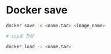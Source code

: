 # Docker save

```sh
docker save -o <name.tar> <image_name>

# scp로 전달

docker load -i <name.tar>
```
